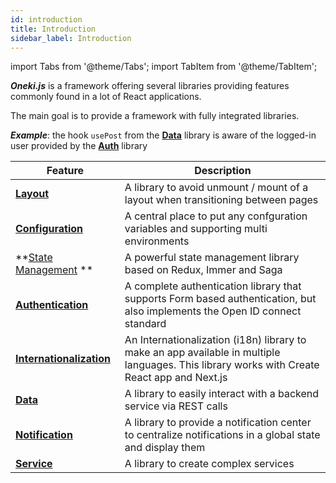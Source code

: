 ```yaml
---
id: introduction
title: Introduction
sidebar_label: Introduction
---
```

import Tabs from '@theme/Tabs';
import TabItem from '@theme/TabItem';


***Oneki.js*** is a framework offering several libraries providing features commonly found in a lot of React applications.

The main goal is to provide a framework with fully integrated libraries.

***Example***: the hook `usePost` from the **[Data](./data/introduction)** library is aware of the logged-in user provided by the **[Auth](./auth/introduction)**  library

| Feature          |      Description|
| ------------- | ------------- |
| **[Layout](./layout/layout)**      | A library to avoid unmount / mount of a layout when transitioning between pages |
| **[Configuration](./configuration/introduction)**      | A central place to put any confguration variables and supporting multi environments |
| **[State Management](./state-management/introduction) **     | A powerful state management library based on Redux, Immer and Saga |
| **[Authentication](./auth/introduction)**      | A complete authentication library that supports Form based authentication, but also implements the Open ID connect standard |
| **[Internationalization](./i18n/introduction)**      | An Internationalization (i18n) library to make an app available in multiple languages. This library works with Create React app and Next.js |
| **[Data](./data/introduction)** | A library to easily interact with a backend service via REST calls  |
| **[Notification](./notification/introduction)** | A library to provide a notification center to centralize notifications in a global state and display them  |
| **[Service](./service/introduction)** | A library to create complex services  |
